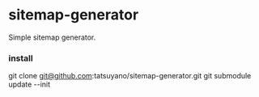 sitemap-generator
=================

Simple sitemap generator.


### install

git clone git@github.com:tatsuyano/sitemap-generator.git
git submodule update --init
